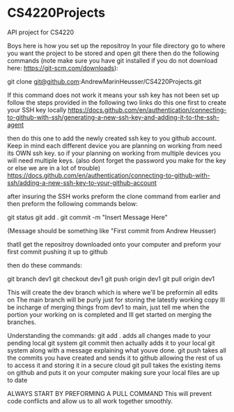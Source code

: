 # CS4220Projects
API project for CS4220

Boys here is how you set up the repositroy 
In your file directory go to where you want the project to be stored and open git there then do the following commands (note make sure you have git installed if you do not download here: https://git-scm.com/downloads):

git clone git@github.com:AndrewMarinHeusser/CS4220Projects.git

If this command does not work it means your ssh key has not been set up
follow the steps provided in the following two links
do this one first to create your SSH key locally
https://docs.github.com/en/authentication/connecting-to-github-with-ssh/generating-a-new-ssh-key-and-adding-it-to-the-ssh-agent

then do this one to add the newly created ssh key to you github account. Keep in mind each different device you are planning on working from need its OWN ssh key. so if your planning on working from multiple devices you will need multiple keys. (also dont forget the password you make for the key or else we are in a lot of trouble)
 https://docs.github.com/en/authentication/connecting-to-github-with-ssh/adding-a-new-ssh-key-to-your-github-account

 after insuring the SSH works preform the clone command from earlier and then preform the following commands below:

git status
git add .
git commit -m "Insert Message Here"

(Message should be something like "First commit from Andrew Heusser)

thatll get the repositroy downloaded onto your computer and preform your first commit pushing it up to github

then do these commands:

git branch dev1
git checkout dev1
git push origin dev1
git pull origin dev1

This will create the dev branch which is where we'll be preformin all edits on
The main branch will be purly just for storing the latestly working copy
Ill be incharge of merging things from dev1 to main, just tell me when the portion your working on is completed and Ill get started on merging the branches.


Understanding the commands:
git add . adds all changes made to your pending local git system
git commit then actually adds it to your local git system along with a message explaining what youve done.
git push takes all the commits you have created and sends it to github allowing the rest of us to access it and storing it in a secure cloud
git pull takes the existing items on github and puts it on your computer making sure your local files are up to date

ALWAYS START BY PREFORMING A PULL COMMAND
This will prevent code conflicts and allow us to all work together smoothly.